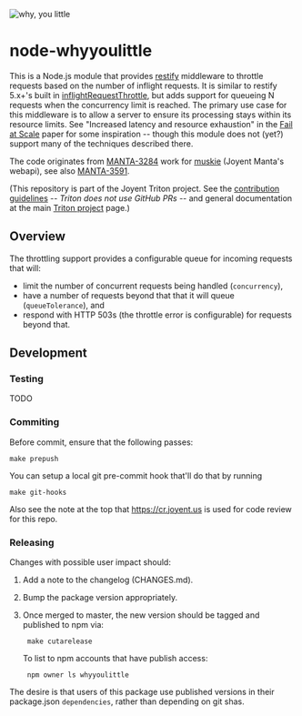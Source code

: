 ![why, you little](https://frinkiac.com/meme/Movie/3190604.jpg?b64lines=V2h5LCB5b3UgbGl0dGxlIC0gcmVxdWVzdA==)

# node-whyyoulittle

This is a Node.js module that provides [restify](http://restify.com/) middleware
to throttle requests based on the number of inflight requests. It is similar
to restify 5.x+'s built in
[inflightRequestThrottle](http://restify.com/docs/plugins-api/#inflightrequestthrottle),
but adds support for queueing N requests when the concurrency limit is reached.
The primary use case for this middleware is to allow a server to ensure its
processing stays within its resource limits.
See "Increased latency and resource exhaustion" in the [Fail at
Scale](https://queue.acm.org/detail.cfm?id=2839461) paper for some inspiration
-- though this module does not (yet?) support many of the techniques described
there.

The code originates from [MANTA-3284](https://smartos.org/bugview/MANTA-3284)
work for [muskie](https://github.com/joyent/manta-muskie/) (Joyent Manta's
webapi), see also [MANTA-3591](https://smartos.org/bugview/MANTA-3591).

(This repository is part of the Joyent Triton project. See the [contribution
guidelines](https://github.com/joyent/triton/blob/master/CONTRIBUTING.md) --
*Triton does not use GitHub PRs* -- and general documentation at the main
[Triton project](https://github.com/joyent/triton) page.)


## Overview

The throttling support provides a configurable queue for incoming requests that
will:

- limit the number of concurrent requests being handled (`concurrency`),
- have a number of requests beyond that that it will queue (`queueTolerance`),
  and
- respond with HTTP 503s (the throttle error is configurable) for requests
  beyond that.



## Development

### Testing

TODO


### Commiting

Before commit, ensure that the following passes:

    make prepush

You can setup a local git pre-commit hook that'll do that by running

    make git-hooks

Also see the note at the top that https://cr.joyent.us is used for code review
for this repo.


### Releasing

Changes with possible user impact should:

1. Add a note to the changelog (CHANGES.md).
2. Bump the package version appropriately.
3. Once merged to master, the new version should be tagged and published to npm
   via:

        make cutarelease

   To list to npm accounts that have publish access:

        npm owner ls whyyoulittle

The desire is that users of this package use published versions in their
package.json `dependencies`, rather than depending on git shas.
